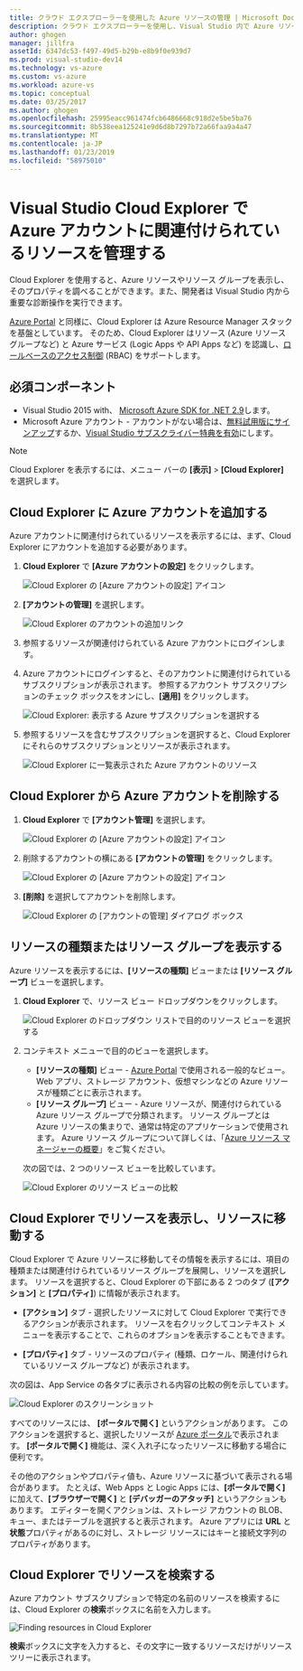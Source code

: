 ```yaml
---
title: クラウド エクスプローラーを使用した Azure リソースの管理 | Microsoft Docs
description: クラウド エクスプローラーを使用し、Visual Studio 内で Azure リソースを参照および管理する方法について説明します。
author: ghogen
manager: jillfra
assetId: 6347dc53-f497-49d5-b29b-e8b9f0e939d7
ms.prod: visual-studio-dev14
ms.technology: vs-azure
ms.custom: vs-azure
ms.workload: azure-vs
ms.topic: conceptual
ms.date: 03/25/2017
ms.author: ghogen
ms.openlocfilehash: 25995eacc961474fcb6486668c918d2e5be5ba76
ms.sourcegitcommit: 8b538eea125241e9d6d8b7297b72a66faa9a4a47
ms.translationtype: MT
ms.contentlocale: ja-JP
ms.lasthandoff: 01/23/2019
ms.locfileid: "58975010"
---
```

# <a name="manage-the-resources-associated-with-your-azure-accounts-in-visual-studio-cloud-explorer"></a>Visual Studio Cloud Explorer で Azure アカウントに関連付けられているリソースを管理する

Cloud Explorer を使用すると、Azure リソースやリソース グループを表示し、そのプロパティを調べることができます。また、開発者は Visual Studio 内から重要な診断操作を実行できます。

[Azure Portal](http://go.microsoft.com/fwlink/p/?LinkID=525040) と同様に、Cloud Explorer は Azure Resource Manager スタックを基盤としています。 そのため、Cloud Explorer はリソース (Azure リソース グループなど) と Azure サービス (Logic Apps や API Apps など) を認識し、[ロールベースのアクセス制御](/azure/role-based-access-control/role-assignments-portal) (RBAC) をサポートします。

## <a name="prerequisites"></a>必須コンポーネント

* Visual Studio 2015 with、 [Microsoft Azure SDK for .NET 2.9](https://www.microsoft.com/download/details.aspx?id=51657)します。
* Microsoft Azure アカウント - アカウントがない場合は、[無料試用版にサインアップ](http://go.microsoft.com/fwlink/?LinkId=623901)するか、[Visual Studio サブスクライバー特典を有効](http://go.microsoft.com/fwlink/?LinkId=623901)にします。

> [!NOTE]
> Cloud Explorer を表示するには、メニュー バーの **[表示]** > **[Cloud Explorer]** を選択します。

## <a name="add-an-azure-account-to-cloud-explorer"></a>Cloud Explorer に Azure アカウントを追加する

Azure アカウントに関連付けられているリソースを表示するには、まず、Cloud Explorer にアカウントを追加する必要があります。

1. **Cloud Explorer** で **[Azure アカウントの設定]** をクリックします。

   ![Cloud Explorer の [Azure アカウントの設定] アイコン](./media/vs-azure-tools-resources-managing-with-cloud-explorer/azure-account-settings.png)

1. **[アカウントの管理]** を選択します。

   ![Cloud Explorer のアカウントの追加リンク](./media/vs-azure-tools-resources-managing-with-cloud-explorer/manage-accounts-link.png)

1. 参照するリソースが関連付けられている Azure アカウントにログインします。

1. Azure アカウントにログインすると、そのアカウントに関連付けられているサブスクリプションが表示されます。 参照するアカウント サブスクリプションのチェック ボックスをオンにし、**[適用]** をクリックします。

   ![Cloud Explorer: 表示する Azure サブスクリプションを選択する](./media/vs-azure-tools-resources-managing-with-cloud-explorer/select-subscriptions.png)

1. 参照するリソースを含むサブスクリプションを選択すると、Cloud Explorer にそれらのサブスクリプションとリソースが表示されます。

   ![Cloud Explorer に一覧表示された Azure アカウントのリソース](./media/vs-azure-tools-resources-managing-with-cloud-explorer/resources-listed.png)

## <a name="remove-an-azure-account-from-cloud-explorer"></a>Cloud Explorer から Azure アカウントを削除する

1. **Cloud Explorer** で **[アカウント管理]** を選択します。

   ![Cloud Explorer の [Azure アカウントの設定] アイコン](./media/vs-azure-tools-resources-managing-with-cloud-explorer/azure-account-settings.png)

1. 削除するアカウントの横にある **[アカウントの管理]** をクリックします。

   ![Cloud Explorer の [Azure アカウントの設定] アイコン](./media/vs-azure-tools-resources-managing-with-cloud-explorer/remove-account.png)

1. **[削除]** を選択してアカウントを削除します。

    ![Cloud Explorer の [アカウントの管理] ダイアログ ボックス](./media/vs-azure-tools-resources-managing-with-cloud-explorer/accountmanage.PNG)

## <a name="view-resource-types-or-resource-groups"></a>リソースの種類またはリソース グループを表示する

Azure リソースを表示するには、**[リソースの種類]** ビューまたは **[リソース グループ]** ビューを選択します。

1. **Cloud Explorer** で、リソース ビュー ドロップダウンをクリックします。

   ![Cloud Explorer のドロップダウン リストで目的のリソース ビューを選択する](./media/vs-azure-tools-resources-managing-with-cloud-explorer/resources-view-dropdown.png)

1. コンテキスト メニューで目的のビューを選択します。

   * **[リソースの種類]** ビュー - [Azure Portal](http://go.microsoft.com/fwlink/p/?LinkID=525040) で使用される一般的なビュー。Web アプリ、ストレージ アカウント、仮想マシンなどの Azure リソースが種類ごとに表示されます。
   * **[リソース グループ]** ビュー - Azure リソースが、関連付けられている Azure リソース グループで分類されます。 リソース グループとは Azure リソースの集まりで、通常は特定のアプリケーションで使用されます。 Azure リソース グループについて詳しくは、「[Azure リソース マネージャーの概要](/azure/azure-resource-manager/resource-group-overview)」をご覧ください。

   次の図では、2 つのリソース ビューを比較しています。

   ![Cloud Explorer のリソース ビューの比較](./media/vs-azure-tools-resources-managing-with-cloud-explorer/resource-views-comparison.png)

## <a name="view-and-navigate-resources-in-cloud-explorer"></a>Cloud Explorer でリソースを表示し、リソースに移動する

Cloud Explorer で Azure リソースに移動してその情報を表示するには、項目の種類または関連付けられているリソース グループを展開し、リソースを選択します。 リソースを選択すると、Cloud Explorer の下部にある 2 つのタブ (**[アクション]** と **[プロパティ]**) に情報が表示されます。

* **[アクション]** タブ - 選択したリソースに対して Cloud Explorer で実行できるアクションが表示されます。 リソースを右クリックしてコンテキスト メニューを表示することで、これらのオプションを表示することもできます。

* **[プロパティ]** タブ - リソースのプロパティ (種類、ロケール、関連付けられているリソース グループなど) が表示されます。

次の図は、App Service の各タブに表示される内容の比較の例を示しています。

  ![Cloud Explorer のスクリーンショット](./media/vs-azure-tools-resources-managing-with-cloud-explorer/actions-and-properties.png)

すべてのリソースには、 **[ポータルで開く]** というアクションがあります。 このアクションを選択すると、選択したリソースが [Azure ポータル](http://go.microsoft.com/fwlink/p/?LinkID=525040)で表示されます。 **[ポータルで開く]** 機能は、深く入れ子になったリソースに移動する場合に便利です。

その他のアクションやプロパティ値も、Azure リソースに基づいて表示される場合があります。 たとえば、Web Apps と Logic Apps には、**[ポータルで開く]** に加えて、**[ブラウザーで開く]** と **[デバッガーのアタッチ]** というアクションもあります。 エディターを開くアクションは、ストレージ アカウントの BLOB、キュー、またはテーブルを選択すると表示されます。 Azure アプリには **URL** と**状態**プロパティがあるのに対し、ストレージ リソースにはキーと接続文字列のプロパティがあります。

## <a name="find-resources-in-cloud-explorer"></a>Cloud Explorer でリソースを検索する

Azure アカウント サブスクリプションで特定の名前のリソースを検索するには、Cloud Explorer の**検索**ボックスに名前を入力します。

  ![Finding resources in Cloud Explorer](./media/vs-azure-tools-resources-managing-with-cloud-explorer/search-for-resources.png)

**検索**ボックスに文字を入力すると、その文字に一致するリソースだけがリソース ツリーに表示されます。
